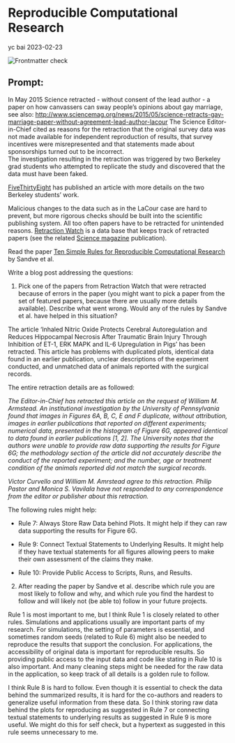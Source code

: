 Reproducible Computational Research
================
yc bai
2023-02-23

![Frontmatter
check](https://github.com/Stat585-at-ISU/blog-5-luobo119/actions/workflows/check-yaml.yaml/badge.svg)

## Prompt:

In May 2015 Science retracted - without consent of the lead author - a
paper on how canvassers can sway people’s opinions about gay marriage,
see also:
<http://www.sciencemag.org/news/2015/05/science-retracts-gay-marriage-paper-without-agreement-lead-author-lacour>
The Science Editor-in-Chief cited as reasons for the retraction that the
original survey data was not made available for independent reproduction
of results, that survey incentives were misrepresented and that
statements made about sponsorships turned out to be incorrect.<br> The
investigation resulting in the retraction was triggered by two Berkeley
grad students who attempted to replicate the study and discovered that
the data must have been faked.

[FiveThirtyEight](https://fivethirtyeight.com/features/how-two-grad-students-uncovered-michael-lacour-fraud-and-a-way-to-change-opinions-on-transgender-rights/)
has published an article with more details on the two Berkeley students’
work.

Malicious changes to the data such as in the LaCour case are hard to
prevent, but more rigorous checks should be built into the scientific
publishing system. All too often papers have to be retracted for
unintended reasons. [Retraction Watch](https://retractionwatch.com/) is
a data base that keeps track of retracted papers (see the related
[Science
magazine](https://www.sciencemag.org/news/2018/10/what-massive-database-retracted-papers-reveals-about-science-publishing-s-death-penalty)
publication).

Read the paper [Ten Simple Rules for Reproducible Computational
Research](https://journals.plos.org/ploscompbiol/article?id=10.1371/journal.pcbi.1003285)
by Sandve et al.

Write a blog post addressing the questions:

1.  Pick one of the papers from Retraction Watch that were retracted
    because of errors in the paper (you might want to pick a paper from
    the set of featured papers, because there are usually more details
    available). Describe what went wrong. Would any of the rules by
    Sandve et al. have helped in this situation?

The article ‘Inhaled Nitric Oxide Protects Cerebral Autoregulation and
Reduces Hippocampal Necrosis After Traumatic Brain Injury Through
Inhibition of ET-1, ERK MAPK and IL-6 Upregulation in Pigs’ has been
retracted. This article has problems with duplicated plots, identical
data found in an earlier publication, unclear descriptions of the
experiment conducted, and unmatched data of animals reported with the
surgical records.

The entire retraction details are as followed:

*The Editor-in-Chief has retracted this article on the request of
William M. Armstead. An institutional investigation by the University of
Pennsylvania found that images in Figures 6A, B, C, E and F duplicate,
without attribution, images in earlier publications that reported on
different experiments; numerical data, presented in the histogram of
Figure 6G, appeared identical to data found in earlier publications \[1,
2\]. The University notes that the authors were unable to provide raw
data supporting the results for Figure 6G; the methodology section of
the article did not accurately describe the conduct of the reported
experiment; and the number, age or treatment condition of the animals
reported did not match the surgical records.*

*Victor Curvello and William M. Amrstead agree to this retraction.
Philip Pastor and Monica S. Vavilala have not responded to any
correspondence from the editor or publisher about this retraction.*

The following rules might help:

- Rule 7: Always Store Raw Data behind Plots. It might help if they can
  raw data supporting the results for Figure 6G.

- Rule 9: Connect Textual Statements to Underlying Results. It might
  help if they have textual statements for all figures allowing peers to
  make their own assessment of the claims they make.

- Rule 10: Provide Public Access to Scripts, Runs, and Results.

2.  After reading the paper by Sandve et al. describe which rule you are
    most likely to follow and why, and which rule you find the hardest
    to follow and will likely not (be able to) follow in your future
    projects.

Rule 1 is most important to me, but I think Rule 1 is closely related to
other rules. Simulations and applications usually are important parts of
my research. For simulations, the setting of parameters is essential,
and sometimes random seeds (related to Rule 6) might also be needed to
reproduce the results that support the conclusion. For applications, the
accessibility of original data is important for reproducible results. So
providing public access to the input data and code like stating in Rule
10 is also important. And many cleaning steps might be needed for the
raw data in the application, so keep track of all details is a golden
rule to follow.

I think Rule 8 is hard to follow. Even though it is essential to check
the data behind the summarized results, it is hard for the co-authors
and readers to generalize useful information from these data. So I think
storing raw data behind the plots for reproducing as suggested in Rule 7
or connecting textual statements to underlying results as suggested in
Rule 9 is more useful. We might do this for self check, but a hypertext
as suggested in this rule seems unnecessary to me.

<!-- ## Submission -->
<!-- 1. Push your changes to your repository.  -->
<!-- 2. You are ready to call it good, once all your github actions pass without an error. You can check on that by selecting 'Actions' on the menu and ensure that the last item has a green checkmark. The action for this repository checks the yaml of your contribution for the existence of the author name, a title, date and categories. Don't forget the space after the colon! -->
<!-- Once the action passes, the badge along the top will also change its color accordingly.  -->
<!-- As of right now, the status for the YAML front matter is: -->
<!-- ![Frontmatter check](https://github.com/Stat585-at-ISU/blog-5-luobo119/actions/workflows/check-yaml.yaml/badge.svg) -->
<!-- ``` -->
<!-- --- -->
<!-- author: "Your Name" -->
<!-- title: "Specify your title" -->
<!-- date: "2023-02-23" -->
<!-- categories: "Ethics and Reproducibility..." -->
<!-- --- -->
<!-- ``` -->

